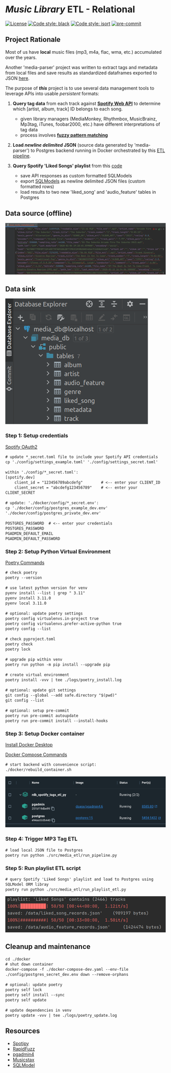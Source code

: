 # *Music Library* ETL - Relational

[![License](https://img.shields.io/badge/license-MIT-blue.svg)](https://opensource.org/licenses/MIT)
[![Code style: black](https://img.shields.io/badge/code%20style-black-000000.svg)](https://github.com/psf/black)
[![Code style: isort](https://img.shields.io/badge/%20imports-isort-%231674b1)](https://pycqa.github.io/isort/)
[![pre-commit](https://img.shields.io/badge/pre--commit-enabled-blue?logo=pre-commit&logoColor=white)](https://github.com/pre-commit/pre-commit)


## Project Rationale
Most of us have **local** music files (mp3, m4a, flac, wma, etc.) accumulated over the years.

Another 'media-parser' project was written to extract tags and metadata from local files and save results as standardized dataframes exported to JSON [here](./data/local_media_extract.json).

The purpose of **_this_** project is to use several data management tools to leverage APIs into usable *persistent* formats:
1) **Query tag data** from each track against **[Spotify Web API](https://developer.spotify.com/documentation/web-api/reference/get-users-saved-tracks)** to determine which [artist, album, track] ID belongs to each song.
   * given library managers (MediaMonkey, Rhythmbox, MusicBrainz, Mp3tag, iTunes, foobar2000, etc.) have different interpretations of tag data
   * process involves **[fuzzy pattern matching](https://github.com/maxbachmann/rapidfuzz)**

2) **Load *newline delimited* JSON** (source data generated by 'media-parser') to Postgres backend running in Docker orchestrated by this [ETL pipeline](./src/media_etl/run_pipeline.py).

3) **Query Spotify 'Liked Songs' playlist** from this [code](./src/media_etl/run_playlist_etl.py)
   * save API responses as custom formatted SQLModels
   * export [SQLModels](./src/media_etl/sql/models.py) as newline delimited JSON files (custom formatted rows)
   * load results to two new 'liked_song' and 'audio_feature' tables in Postgres

## Data source (offline)
![image](./img/local_media_extract.png)

## Data sink
![image](./img/datagrip_tables.png)


### Step 1: Setup credentials
[Spotify OAuth2](https://developer.spotify.com/documentation/general/guides/authorization/)
```
# update *_secret.toml file to include your Spotify API credentials
cp './config/settings_example.toml' './config/settings_secret.toml'

within './config/*_secret.toml':
[spotify.dev]
    client_id = "123456789abcdefg"        # <-- enter your CLIENT_ID
    client_secret = "abcdefg123456789"    # <-- enter your CLIENT_SECRET

# update: './docker/config/*_secret.env':
cp './docker/config/postgres_example_dev.env' './docker/config/postgres_private_dev.env'

POSTGRES_PASSWORD  # <-- enter your credentials
POSTGRES_PASSWORD
PGADMIN_DEFAULT_EMAIL
PGADMIN_DEFAULT_PASSWORD
```

### Step 2: Setup Python Virtual Environment
[Poetry Commands](https://python-poetry.org/docs/cli/)
```
# check poetry
poetry --version

# use latest python version for venv
pyenv install --list | grep " 3.11"
pyenv install 3.11.0
pyenv local 3.11.0

# optional: update poetry settings
poetry config virtualenvs.in-project true
poetry config virtualenvs.prefer-active-python true
poetry config --list

# check pyproject.toml
poetry check
poetry lock

# upgrade pip within venv
poetry run python -m pip install --upgrade pip

# create virtual environment
poetry install -vvv | tee ./logs/poetry_install.log

# optional: update git settings
git config --global --add safe.directory "$(pwd)"
git config --list

# optional: setup pre-commit
poetry run pre-commit autoupdate
poetry run pre-commit install --install-hooks
```

### Step 3: Setup Docker container
[Install Docker Desktop](https://www.docker.com/products/docker-desktop)

[Docker Compose Commands](https://docs.docker.com/engine/reference/commandline/compose/)
```
# start backend with convenience script:
./docker/rebuild_container.sh
```
![image](./img/docker.png)

### Step 4: Trigger MP3 Tag ETL
```
# load local JSON file to Postgres
poetry run python ./src/media_etl/run_pipeline.py
```

### Step 5: Run playlist ETL script
```
# query Spotify 'Liked Songs' playlist and load to Postgres using SQLModel ORM libray
poetry run python ./src/media_etl/run_playlist_etl.py
```

![image](./img/tqdm_status.png)


## Cleanup and maintenance
```
cd ./docker
# shut down container
docker-compose -f ./docker-compose-dev.yaml --env-file ./config/postgres_secret_dev.env down --remove-orphans

# optional: update poetry
poetry self lock
poetry self install --sync
poetry self update

# update dependencies in venv
poetry update -vvv | tee ./logs/poetry_update.log
```

## Resources
* [Spotipy](https://spotipy.readthedocs.io)
* [RapidFuzz](https://github.com/maxbachmann/rapidfuzz)
* [pgadmin4](https://www.pgadmin.org/docs/pgadmin4/latest/container_deployment.html)
* [Musicstax](https://musicstax.com/search)
* [SQLModel](https://sqlmodel.tiangolo.com/)
